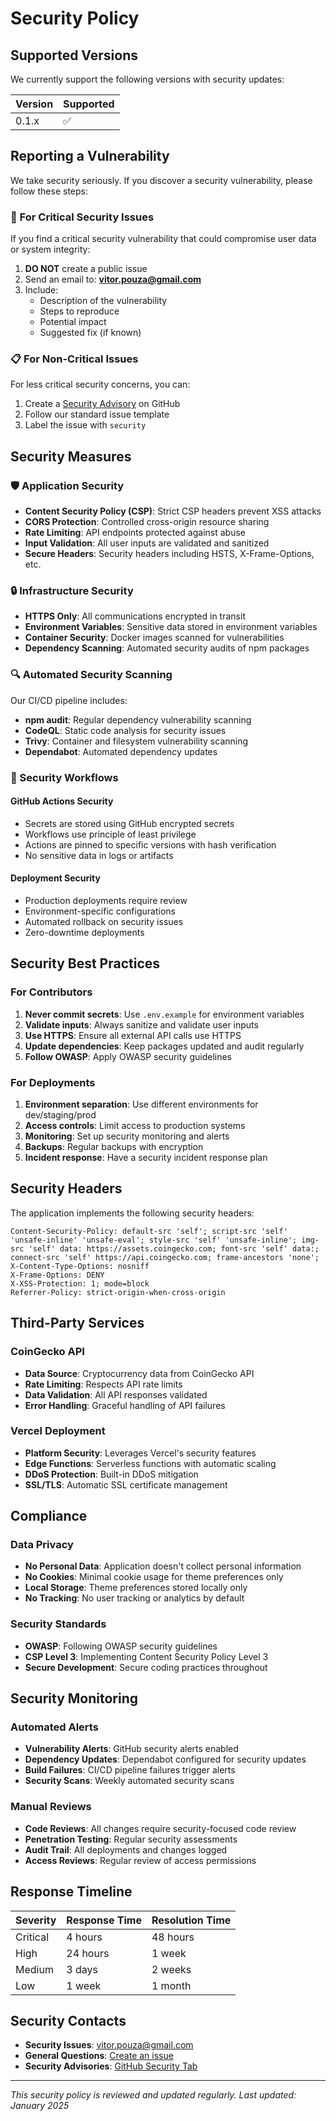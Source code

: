 # Security Policy

## Supported Versions

We currently support the following versions with security updates:

| Version | Supported          |
| ------- | ------------------ |
| 0.1.x   | :white_check_mark: |

## Reporting a Vulnerability

We take security seriously. If you discover a security vulnerability, please follow these steps:

### 🚨 For Critical Security Issues

If you find a critical security vulnerability that could compromise user data or system integrity:

1. **DO NOT** create a public issue
2. Send an email to: **vitor.pouza@gmail.com**
3. Include:
   - Description of the vulnerability
   - Steps to reproduce
   - Potential impact
   - Suggested fix (if known)

### 📋 For Non-Critical Issues

For less critical security concerns, you can:

1. Create a [Security Advisory](../../security/advisories) on GitHub
2. Follow our standard issue template
3. Label the issue with `security`

## Security Measures

### 🛡️ Application Security

- **Content Security Policy (CSP)**: Strict CSP headers prevent XSS attacks
- **CORS Protection**: Controlled cross-origin resource sharing
- **Rate Limiting**: API endpoints protected against abuse
- **Input Validation**: All user inputs are validated and sanitized
- **Secure Headers**: Security headers including HSTS, X-Frame-Options, etc.

### 🔒 Infrastructure Security

- **HTTPS Only**: All communications encrypted in transit
- **Environment Variables**: Sensitive data stored in environment variables
- **Container Security**: Docker images scanned for vulnerabilities
- **Dependency Scanning**: Automated security audits of npm packages

### 🔍 Automated Security Scanning

Our CI/CD pipeline includes:

- **npm audit**: Regular dependency vulnerability scanning
- **CodeQL**: Static code analysis for security issues
- **Trivy**: Container and filesystem vulnerability scanning
- **Dependabot**: Automated dependency updates

### 🚦 Security Workflows

#### GitHub Actions Security

- Secrets are stored using GitHub encrypted secrets
- Workflows use principle of least privilege
- Actions are pinned to specific versions with hash verification
- No sensitive data in logs or artifacts

#### Deployment Security

- Production deployments require review
- Environment-specific configurations
- Automated rollback on security issues
- Zero-downtime deployments

## Security Best Practices

### For Contributors

1. **Never commit secrets**: Use `.env.example` for environment variables
2. **Validate inputs**: Always sanitize and validate user inputs
3. **Use HTTPS**: Ensure all external API calls use HTTPS
4. **Update dependencies**: Keep packages updated and audit regularly
5. **Follow OWASP**: Apply OWASP security guidelines

### For Deployments

1. **Environment separation**: Use different environments for dev/staging/prod
2. **Access controls**: Limit access to production systems
3. **Monitoring**: Set up security monitoring and alerts
4. **Backups**: Regular backups with encryption
5. **Incident response**: Have a security incident response plan

## Security Headers

The application implements the following security headers:

```http
Content-Security-Policy: default-src 'self'; script-src 'self' 'unsafe-inline' 'unsafe-eval'; style-src 'self' 'unsafe-inline'; img-src 'self' data: https://assets.coingecko.com; font-src 'self' data:; connect-src 'self' https://api.coingecko.com; frame-ancestors 'none';
X-Content-Type-Options: nosniff
X-Frame-Options: DENY
X-XSS-Protection: 1; mode=block
Referrer-Policy: strict-origin-when-cross-origin
```

## Third-Party Services

### CoinGecko API

- **Data Source**: Cryptocurrency data from CoinGecko API
- **Rate Limiting**: Respects API rate limits
- **Data Validation**: All API responses validated
- **Error Handling**: Graceful handling of API failures

### Vercel Deployment

- **Platform Security**: Leverages Vercel's security features
- **Edge Functions**: Serverless functions with automatic scaling
- **DDoS Protection**: Built-in DDoS mitigation
- **SSL/TLS**: Automatic SSL certificate management

## Compliance

### Data Privacy

- **No Personal Data**: Application doesn't collect personal information
- **No Cookies**: Minimal cookie usage for theme preferences only
- **Local Storage**: Theme preferences stored locally only
- **No Tracking**: No user tracking or analytics by default

### Security Standards

- **OWASP**: Following OWASP security guidelines
- **CSP Level 3**: Implementing Content Security Policy Level 3
- **Secure Development**: Secure coding practices throughout

## Security Monitoring

### Automated Alerts

- **Vulnerability Alerts**: GitHub security alerts enabled
- **Dependency Updates**: Dependabot configured for security updates
- **Build Failures**: CI/CD pipeline failures trigger alerts
- **Security Scans**: Weekly automated security scans

### Manual Reviews

- **Code Reviews**: All changes require security-focused code review
- **Penetration Testing**: Regular security assessments
- **Audit Trail**: All deployments and changes logged
- **Access Reviews**: Regular review of access permissions

## Response Timeline

| Severity | Response Time | Resolution Time |
|----------|---------------|-----------------|
| Critical | 4 hours | 48 hours |
| High | 24 hours | 1 week |
| Medium | 3 days | 2 weeks |
| Low | 1 week | 1 month |

## Security Contacts

- **Security Issues**: vitor.pouza@gmail.com
- **General Questions**: [Create an issue](../../issues/new)
- **Security Advisories**: [GitHub Security Tab](../../security)

---

*This security policy is reviewed and updated regularly. Last updated: January 2025*